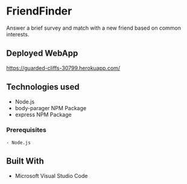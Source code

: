 # FriendFinder

Answer a brief survey and match with a new friend based on common interests.

## Deployed WebApp
https://guarded-cliffs-30799.herokuapp.com/

## Technologies used
- Node.js
- body-parager NPM Package
- express NPM Package


### Prerequisites

```
- Node.js

```

## Built With

* Microsoft Visual Studio Code
